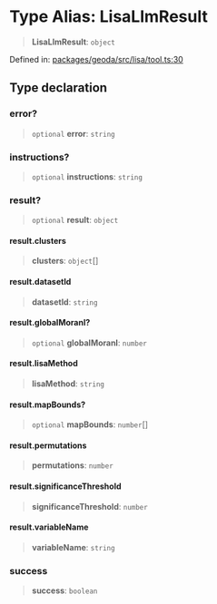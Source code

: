# Type Alias: LisaLlmResult

> **LisaLlmResult**: `object`

Defined in: [packages/geoda/src/lisa/tool.ts:30](https://github.com/GeoDaCenter/openassistant/blob/36f516b8229288259590b2d9dab3b10cbfc3cbfd/packages/geoda/src/lisa/tool.ts#L30)

## Type declaration

### error?

> `optional` **error**: `string`

### instructions?

> `optional` **instructions**: `string`

### result?

> `optional` **result**: `object`

#### result.clusters

> **clusters**: `object`[]

#### result.datasetId

> **datasetId**: `string`

#### result.globalMoranI?

> `optional` **globalMoranI**: `number`

#### result.lisaMethod

> **lisaMethod**: `string`

#### result.mapBounds?

> `optional` **mapBounds**: `number`[]

#### result.permutations

> **permutations**: `number`

#### result.significanceThreshold

> **significanceThreshold**: `number`

#### result.variableName

> **variableName**: `string`

### success

> **success**: `boolean`
